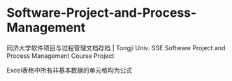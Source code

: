 # Software-Project-and-Process-Management
同济大学软件项目与过程管理文档存档 | Tongji Univ. SSE Software Project and Process Management Course Project

Excel表格中所有非基本数据的单元格均为公式
